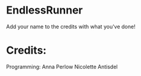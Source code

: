 # EndlessRunner


Add your name to the credits with what you've done!
# Credits:


Programming:
Anna Perlow
Nicolette Antisdel
